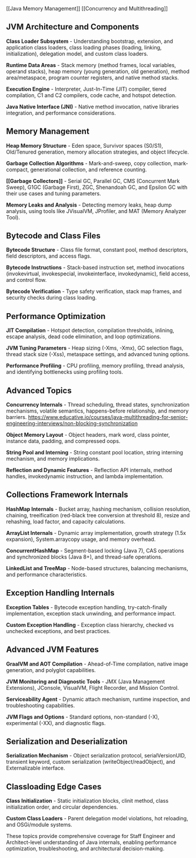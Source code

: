 [[Java Memory Management]]
[[Concurrency and Multithreading]]








## JVM Architecture and Components

**Class Loader Subsystem** - Understanding bootstrap, extension, and application class loaders, class loading phases (loading, linking, initialization), delegation model, and custom class loaders.[](https://www.geeksforgeeks.org/java/java/)​

**Runtime Data Areas** - Stack memory (method frames, local variables, operand stacks), heap memory (young generation, old generation), method area/metaspace, program counter registers, and native method stacks.[](https://www.geeksforgeeks.org/java/how-jvm-works-jvm-architecture/)​

**Execution Engine** - Interpreter, Just-In-Time (JIT) compiler, tiered compilation, C1 and C2 compilers, code cache, and hotspot detection.[](https://inside.java/2025/01/28/jvm-start-up/)​

**Java Native Interface (JNI)** - Native method invocation, native libraries integration, and performance considerations.[](https://www.alooba.com/skills/concepts/jvm-internals-162/)​

## Memory Management

**Heap Memory Structure** - Eden space, Survivor spaces (S0/S1), Old/Tenured generation, memory allocation strategies, and object lifecycle.[](https://middleware.io/blog/java-garbage-collection/)​

**Garbage Collection Algorithms** - Mark-and-sweep, copy collection, mark-compact, generational collection, and reference counting.[](https://www.eginnovations.com/blog/what-is-garbage-collection-java/)​

**[[Garbage Collectors]]** - Serial GC, Parallel GC, CMS (Concurrent Mark Sweep), G1GC (Garbage First), ZGC, Shenandoah GC, and Epsilon GC with their use cases and tuning parameters.[](https://javarevisited.blogspot.com/2019/04/top-5-courses-to-learn-jvm-internals.html)​

**Memory Leaks and Analysis** - Detecting memory leaks, heap dump analysis, using tools like JVisualVM, JProfiler, and MAT (Memory Analyzer Tool).[](https://www.linkedin.com/pulse/jvm-internals-from-basics-advanced-explained-akshay-kumar-iihje)​

## Bytecode and Class Files

**Bytecode Structure** - Class file format, constant pool, method descriptors, field descriptors, and access flags.​[](https://inside.java/2025/01/28/jvm-start-up/)​

**Bytecode Instructions** - Stack-based instruction set, method invocations (invokevirtual, invokespecial, invokeinterface, invokedynamic), field access, and control flow.​[](https://www.linkedin.com/pulse/jvm-internals-from-basics-advanced-explained-akshay-kumar-iihje)​

**Bytecode Verification** - Type safety verification, stack map frames, and security checks during class loading.[](https://www.geeksforgeeks.org/java/how-jvm-works-jvm-architecture/)​

## Performance Optimization

**JIT Compilation** - Hotspot detection, compilation thresholds, inlining, escape analysis, dead code elimination, and loop optimizations.[](https://www.linkedin.com/pulse/jvm-internals-from-basics-advanced-explained-akshay-kumar-iihje)​​

**JVM Tuning Parameters** - Heap sizing (-Xms, -Xmx), GC selection flags, thread stack size (-Xss), metaspace settings, and advanced tuning options.[](https://javarevisited.blogspot.com/2019/04/top-5-courses-to-learn-jvm-internals.html)​

**Performance Profiling** - CPU profiling, memory profiling, thread analysis, and identifying bottlenecks using profiling tools.[](https://www.alooba.com/skills/concepts/jvm-internals-162/)​

## Advanced Topics

**Concurrency Internals** - Thread scheduling, thread states, synchronization mechanisms, volatile semantics, happens-before relationship, and memory barriers.
https://www.educative.io/courses/java-multithreading-for-senior-engineering-interviews/non-blocking-synchronization

**Object Memory Layout** - Object headers, mark word, class pointer, instance data, padding, and compressed oops.[](https://blog.heaphero.io/a-deep-dive-into-the-jvm-memory-model-how-heap-stack-and-metaspace-function-and-fail/)​

**String Pool and Interning** - String constant pool location, string interning mechanism, and memory implications.[](https://www.geeksforgeeks.org/java/java/)​

**Reflection and Dynamic Features** - Reflection API internals, method handles, invokedynamic instruction, and lambda implementation.[](https://www.baeldung.com/jvm-dynamic-attach-serviceability-agent)​

## Collections Framework Internals

**HashMap Internals** - Bucket array, hashing mechanism, collision resolution, chaining, treeification (red-black tree conversion at threshold 8), resize and rehashing, load factor, and capacity calculations.[](https://github.com/Suryakant-Bharti/Important-Java-Concepts)​

**ArrayList Internals** - Dynamic array implementation, growth strategy (1.5x expansion), System.arraycopy usage, and memory overhead.[](https://github.com/Suryakant-Bharti/Important-Java-Concepts)​

**ConcurrentHashMap** - Segment-based locking (Java 7), CAS operations and synchronized blocks (Java 8+), and thread-safe operations.[](https://www.geeksforgeeks.org/java/java/)​

**LinkedList and TreeMap** - Node-based structures, balancing mechanisms, and performance characteristics.[](https://github.com/Suryakant-Bharti/Important-Java-Concepts)​

## Exception Handling Internals

**Exception Tables** - Bytecode exception handling, try-catch-finally implementation, exception stack unwinding, and performance impact.[](https://www.scientecheasy.com/2018/05/core-java-syllabus.html/)​

**Custom Exception Handling** - Exception class hierarchy, checked vs unchecked exceptions, and best practices.[](https://www.scientecheasy.com/2018/05/core-java-syllabus.html/)​

## Advanced JVM Features

**GraalVM and AOT Compilation** - Ahead-of-Time compilation, native image generation, and polyglot capabilities.[](https://www.linkedin.com/pulse/jvm-internals-from-basics-advanced-explained-akshay-kumar-iihje)​

**JVM Monitoring and Diagnostic Tools** - JMX (Java Management Extensions), JConsole, VisualVM, Flight Recorder, and Mission Control.[](https://www.baeldung.com/jvm-dynamic-attach-serviceability-agent)​

**Serviceability Agent** - Dynamic attach mechanism, runtime inspection, and troubleshooting capabilities.[](https://www.baeldung.com/jvm-dynamic-attach-serviceability-agent)​

**JVM Flags and Options** - Standard options, non-standard (-X), experimental (-XX), and diagnostic flags.[](https://javarevisited.blogspot.com/2019/04/top-5-courses-to-learn-jvm-internals.html)​

## Serialization and Deserialization

**Serialization Mechanism** - Object serialization protocol, serialVersionUID, transient keyword, custom serialization (writeObject/readObject), and Externalizable interface.[](https://www.scientecheasy.com/2018/05/core-java-syllabus.html/)​

## Classloading Edge Cases

**Class Initialization** - Static initialization blocks, clinit method, class initialization order, and circular dependencies.[](https://www.geeksforgeeks.org/java/how-jvm-works-jvm-architecture/)​

**Custom Class Loaders** - Parent delegation model violations, hot reloading, and OSGi/module systems.[](https://inside.java/2025/01/28/jvm-start-up/)​

These topics provide comprehensive coverage for Staff Engineer and Architect-level understanding of Java internals, enabling performance optimization, troubleshooting, and architectural decision-making.
